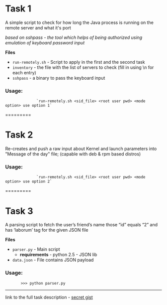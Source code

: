 # Task 1

A simple script to check for how long the Java process is running on the remote server and what it's port

_based on sshpass - the tool which helps of being authorized using emulation of keyboard password input_

**Files**

- `run-remotely.sh` - Script to apply in the first and the second task
- `inventory` - the file with the list of servers to check (fill in using \n for each entry)
- `sshpass` - a binary to pass the keyboard input

### Usage:
                  `run-remotely.sh <sid_file> <root user pwd> <mode option> use option 1`

=========
# Task 2

Re-creates and push a raw input about Kernel and launch parameters into "Message of the day" file;  (capable with deb & rpm based distros)

### Usage:
                  `run-remotely.sh <sid_file> <root user pwd> <mode option> use option 2`

=========
# Task 3

A parsing script to fetch the user’s friend’s name those “id” equals “2” and has ‘laborum’ tag for the given JSON file

**Files**

- `parser.py` - Main script 
  - **requirements** - python 2.5 - JSON lib
- `data.json` - File contains JSON payload

### Usage:
           >>> python parser.py

***
link to the full task description - [secret gist](https://gist.github.com/KlimDos/348fd5d2e7d05f7cd0cc287ef42616e1)
